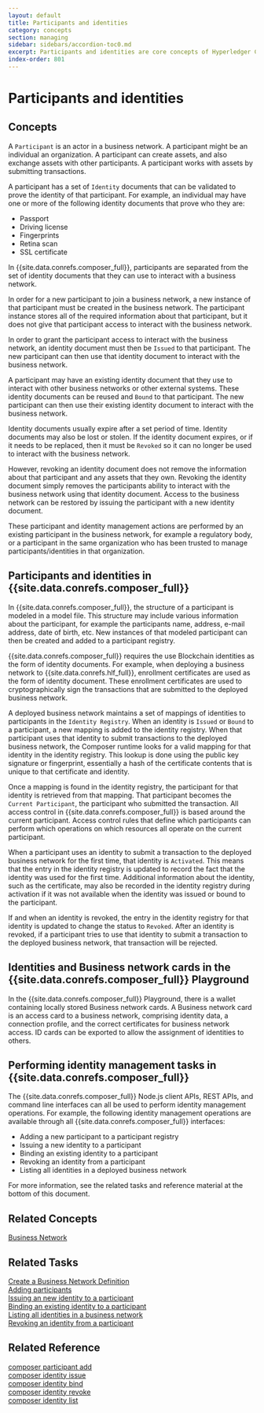 ```yaml
---
layout: default
title: Participants and identities
category: concepts
section: managing
sidebar: sidebars/accordion-toc0.md
excerpt: Participants and identities are core concepts of Hyperledger Composer. A participant is a member of business networks and might represent individuals or organizations. Participants have identity documents which can be validated to prove their identity. For more information, see [**participants and identities**](../managing/participantsandidentities.html).
index-order: 801
---
```


# Participants and identities

## Concepts

A `Participant` is an actor in a business network. A participant might be an individual an organization. A participant can create assets, and also exchange assets with other participants. A participant works with assets by submitting transactions.

A participant has a set of `Identity` documents that can be validated to prove the identity of that participant. For example, an individual may have one or more of the following identity documents that prove who they are:

* Passport
* Driving license
* Fingerprints
* Retina scan
* SSL certificate

In {{site.data.conrefs.composer_full}}, participants are separated from the set of identity documents that they can use to interact with a business network.

In order for a new participant to join a business network, a new instance of that participant must be created in the business network. The participant instance stores all of the required information about that participant, but it does not give that participant access to interact with the business network.

In order to grant the participant access to interact with the business network, an identity document must then be `Issued` to that participant. The new participant can then use that identity document to interact with the business network.

A participant may have an existing identity document that they use to interact with other business networks or other external systems. These identity documents can be reused and `Bound` to that participant. The new participant can then use their existing identity document to interact with the business network.

Identity documents usually expire after a set period of time. Identity documents may also be lost or stolen. If the identity document expires, or if it needs to be replaced, then it must be `Revoked` so it can no longer be used to interact with the business network.

However, revoking an identity document does not remove the information about that participant and any assets that they own. Revoking the identity document simply removes the participants ability to interact with the business network using that identity document. Access to the business network can be restored by issuing the participant with a new identity document.

These participant and identity management actions are performed by an existing participant in the business network, for example a regulatory body, or a participant in the same organization who has been trusted to manage participants/identities in
that organization.

## Participants and identities in {{site.data.conrefs.composer_full}}

In {{site.data.conrefs.composer_full}}, the structure of a participant is modeled in a model file. This structure may include various information about the participant, for example the participants name, address, e-mail address, date of birth, etc. New instances of that modeled participant can then be created and added to a participant registry.

{{site.data.conrefs.composer_full}} requires the use Blockchain identities as the form of identity documents. For example, when deploying a business network to {{site.data.conrefs.hlf_full}}, enrollment certificates are used as the form of identity document. These enrollment certificates are used to cryptographically sign the transactions that are submitted to the deployed business network.

A deployed business network maintains a set of mappings of identities to participants in the `Identity Registry`. When an identity is `Issued` or `Bound` to a participant, a new mapping is added to the identity registry. When that participant uses that identity to submit transactions to the deployed business network, the Composer runtime looks for a valid mapping for that identity in the identity registry. This lookup is done using the public key signature or fingerprint, essentially a hash of the certificate contents that is unique to that certificate and identity.

Once a mapping is found in the identity registry, the participant for that identity is retrieved from that mapping. That participant becomes the `Current Participant`, the participant who submitted the transaction. All access control in {{site.data.conrefs.composer_full}} is based around the current participant. Access control rules that define which participants can perform which operations on which resources all operate on the current participant.

When a participant uses an identity to submit a transaction to the deployed business network for the first time, that identity is `Activated`. This means that the entry in the identity registry is updated to record the fact that the identity was used for the first time. Additional information about the identity, such as the certificate, may also be recorded in the identity registry during activation if it was not available when the identity was issued or bound to the participant.

If and when an identity is revoked, the entry in the identity registry for that identity is updated to change the status to `Revoked`. After an identity is revoked, if a participant tries to use that identity to submit a transaction to the deployed business network, that transaction will be rejected.

## Identities and Business network cards in the {{site.data.conrefs.composer_full}} Playground

In the {{site.data.conrefs.composer_full}} Playground, there is a wallet containing locally stored Business network cards. A Business network card is an access card to a business network, comprising identity data, a connection profile, and the correct certificates for business network access. ID cards can be exported to allow the assignment of identities to others.


## Performing identity management tasks in {{site.data.conrefs.composer_full}}

The {{site.data.conrefs.composer_full}} Node.js client APIs, REST APIs, and command line interfaces can all be used to perform identity management operations. For example, the following identity management operations are available through all {{site.data.conrefs.composer_full}} interfaces:

- Adding a new participant to a participant registry
- Issuing a new identity to a participant
- Binding an existing identity to a participant
- Revoking an identity from a participant
- Listing all identities in a deployed business network

For more information, see the related tasks and reference material at the bottom of this document.

## Related Concepts

[Business Network](../business-network/business-network-index.html)  

## Related Tasks

[Create a Business Network Definition](../business-network/bnd-create.html)  
[Adding participants](participant-add.html)  
[Issuing an new identity to a participant](identity-issue.html)  
[Binding an existing identity to a participant](identity-bind.html)  
[Listing all identities in a business network](identity-list.html)  
[Revoking an identity from a participant](identity-revoke.html)  

## Related Reference

[composer participant add](../reference/composer.participant.add.html)  
[composer identity issue](../reference/composer.identity.issue.html)  
[composer identity bind](../reference/composer.identity.bind.html)  
[composer identity revoke](../reference/composer.identity.revoke.html)  
[composer identity list](../reference/composer.identity.list.html)  
